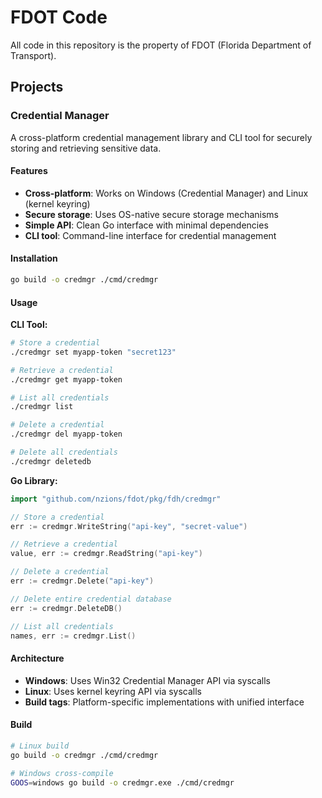 # FDOT Code

All code in this repository is the property of FDOT (Florida Department of Transport).

## Projects

### Credential Manager

A cross-platform credential management library and CLI tool for securely storing and retrieving sensitive data.

#### Features

- **Cross-platform**: Works on Windows (Credential Manager) and Linux (kernel keyring)
- **Secure storage**: Uses OS-native secure storage mechanisms
- **Simple API**: Clean Go interface with minimal dependencies
- **CLI tool**: Command-line interface for credential management

#### Installation

```bash
go build -o credmgr ./cmd/credmgr
```

#### Usage

**CLI Tool:**
```bash
# Store a credential
./credmgr set myapp-token "secret123"

# Retrieve a credential
./credmgr get myapp-token

# List all credentials
./credmgr list

# Delete a credential
./credmgr del myapp-token

# Delete all credentials
./credmgr deletedb
```

**Go Library:**
```go
import "github.com/nzions/fdot/pkg/fdh/credmgr"

// Store a credential
err := credmgr.WriteString("api-key", "secret-value")

// Retrieve a credential
value, err := credmgr.ReadString("api-key")

// Delete a credential
err := credmgr.Delete("api-key")

// Delete entire credential database
err := credmgr.DeleteDB()

// List all credentials
names, err := credmgr.List()
```

#### Architecture

- **Windows**: Uses Win32 Credential Manager API via syscalls
- **Linux**: Uses kernel keyring API via syscalls
- **Build tags**: Platform-specific implementations with unified interface

#### Build

```bash
# Linux build
go build -o credmgr ./cmd/credmgr

# Windows cross-compile
GOOS=windows go build -o credmgr.exe ./cmd/credmgr
```